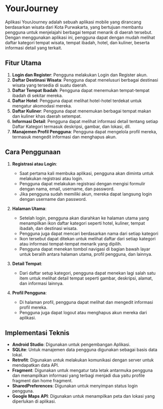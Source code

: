 # YourJourney

Aplikasi YourJourney adalah sebuah aplikasi mobile yang dirancang berdasarkan wisata dari Kota Purwakarta,  yang bertujuan membantu pengguna untuk menjelajahi berbagai tempat menarik di daerah tersebut. Dengan menggunakan aplikasi ini, pengguna dapat dengan mudah melihat daftar kategori tempat wisata, tempat ibadah, hotel, dan kuliner, beserta informasi detail yang terkait.

## Fitur Utama

1. **Login dan Register**: Pengguna melakukan Login dan Register akun.
2. **Daftar Destinasi Wisata**: Pengguna dapat menelusuri berbagai destinasi wisata yang tersedia di suatu daerah.
3. **Daftar Tempat Ibadah**: Pengguna dapat menemukan tempat-tempat ibadah di sekitar mereka.
4. **Daftar Hotel**: Pengguna dapat melihat hotel-hotel terdekat untuk mengatur akomodasi mereka.
5. **Daftar Kuliner**: Pengguna dapat menemukan berbagai tempat makan dan kuliner khas daerah setempat.
6. **Informasi Detail**: Pengguna dapat melihat informasi detail tentang setiap Daftar Kategori termasuk deskripsi, gambar, dan lokasi, dll.
7. **Manajemen Profil Pengguna**: Pengguna dapat mengelola profil mereka, termasuk mengedit informasi dan menghapus akun.

## Cara Penggunaan

1. **Registrasi atau Login**:
   - Saat pertama kali membuka aplikasi, pengguna akan diminta untuk melakukan registrasi atau login.
   - Pengguna dapat melakukan registrasi dengan mengisi formulir dengan nama, email, username, dan password.
   - Jika pengguna sudah memiliki akun, mereka dapat langsung login dengan username dan password.

2. **Halaman Utama**:
   - Setelah login, pengguna akan diarahkan ke halaman utama yang menampilkan ikon daftar kategori seperti hotel, kuliner, tempat ibadah, dan destinasi wisata.
   - Pengguna juga dapat mencari berdasarkan nama dari setiap kategori
   - Ikon tersebut dapat ditekan untuk melihat daftar dari setiap kategori atau informasi tempat-tempat menarik yang dipilih.
   - Pengguna dapat menekan tombol navigasi di bagian bawah layar untuk beralih antara halaman utama, profil pengguna, dan lainnya.

3. **Detail Tempat**:
   - Dari daftar setup kategori, pengguna dapat menekan lagi salah satu item untuk melihat detail tempat seperti gambar, deskripsi, alamat, dan informasi lainnya.

4. **Profil Pengguna**:
   - Di halaman profil, pengguna dapat melihat dan mengedit informasi profil mereka.
   - Pengguna juga dapat logout atau menghapus akun mereka dari aplikasi.

## Implementasi Teknis

- **Android Studio**: Digunakan untuk pengembangan Aplikasi.
- **SQLite**: Untuk manajemen data pengguna digunakan sebagai basis data lokal.
- **Retrofit**: Digunakan untuk melakukan komunikasi dengan server untuk mendapatkan data API.
- **Fragment**: Digunakan untuk mengatur tata letak antarmuka pengguna dan menampilkan informasi yang terbagi menjadi dua yaitu profile fragment dan home fragment.
- **SharedPreferences**: Digunakan untuk menyimpan status login pengguna.
- **Google Maps API**: Digunakan untuk menampilkan peta dan lokasi yang diperlukan di aplikasi.
